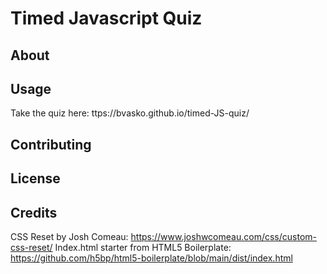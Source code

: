 # Timed Javascript Quiz

## About

## Usage
Take the quiz here: ttps://bvasko.github.io/timed-JS-quiz/

## Contributing

## License

## Credits

CSS Reset by Josh Comeau: https://www.joshwcomeau.com/css/custom-css-reset/
Index.html starter from HTML5 Boilerplate: https://github.com/h5bp/html5-boilerplate/blob/main/dist/index.html